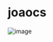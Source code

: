 # joaocs
![image](https://github.com/muller-7667/joaocs/assets/146458609/42251407-7897-4af5-95d5-6ed3649102ae)
